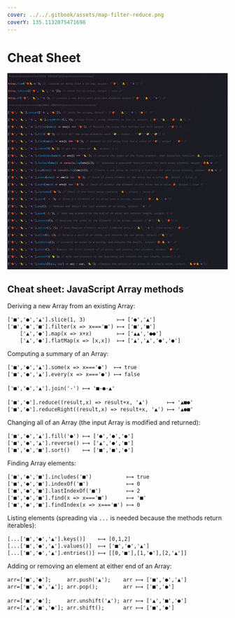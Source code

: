 ```yaml
---
cover: ../../.gitbook/assets/map-filter-reduce.png
coverY: 135.1132075471698
---
```


# Cheat Sheet

![](../../.gitbook/assets/cheatsheet.png)

## Cheat sheet: JavaScript Array methods

Deriving a new Array from an existing Array:

```
['■','●','▲'].slice(1, 3)          ⟼ ['●','▲']
['■','●','■'].filter(x => x==='■') ⟼ ['■','■']
    ['▲','●'].map(x => x+x)        ⟼ ['▲▲','●●']
    ['▲','●'].flatMap(x => [x,x])  ⟼ ['▲','▲','●','●']
```

Computing a summary of an Array:

```
['■','●','▲'].some(x => x==='●')  ⟼ true
['■','●','▲'].every(x => x==='●') ⟼ false

['■','●','▲'].join('-') ⟼ '■-●-▲'

['■','●'].reduce((result,x) => result+x, '▲')      ⟼ '▲■●'
['■','●'].reduceRight((result,x) => result+x, '▲') ⟼ '▲●■'
```

Changing all of an Array (the input Array is modified and returned):

```
['■','●','▲'].fill('●') ⟼ ['●','●','●']
['■','●','▲'].reverse() ⟼ ['▲','●','■']
['■','●','■'].sort()    ⟼ ['■','■','●']
```

Finding Array elements:

```
['■','●','■'].includes('■')           ⟼ true
['■','●','■'].indexOf('■')            ⟼ 0
['■','●','■'].lastIndexOf('■')        ⟼ 2
['■','●','■'].find(x => x==='■')      ⟼ '■'
['■','●','■'].findIndex(x => x==='■') ⟼ 0
```

Listing elements (spreading via `...` is needed because the methods return iterables):

```
[...['■','●','▲'].keys()]    ⟼ [0,1,2]
[...['■','●','▲'].values()]  ⟼ ['■','●','▲']
[...['■','●','▲'].entries()] ⟼ [[0,'■'],[1,'●'],[2,'▲']]
```

Adding or removing an element at either end of an Array:

```
arr=['■','●'];     arr.push('▲');    arr ⟼ ['■','●','▲']
arr=['■','●','▲']; arr.pop();        arr ⟼ ['■','●']

arr=['■','●'];     arr.unshift('▲'); arr ⟼ ['▲','■','●']
arr=['▲','■','●']; arr.shift();      arr ⟼ ['■','●']
```
